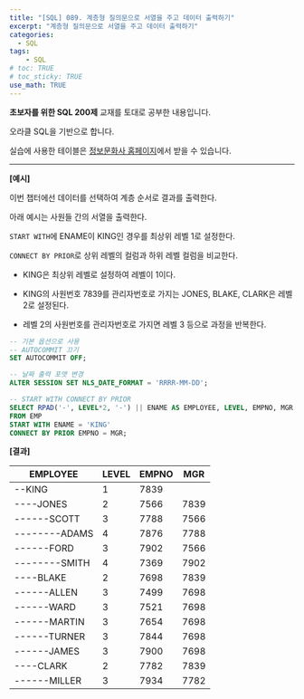 ```yaml
---
title: "[SQL] 089. 계층형 질의문으로 서열을 주고 데이터 출력하기"
excerpt: "계층형 질의문으로 서열을 주고 데이터 출력하기"
categories: 
  - SQL
tags: 
    - SQL
# toc: TRUE
# toc_sticky: TRUE
use_math: TRUE
---
```


**초보자를 위한 SQL 200제** 교재를 토대로 공부한 내용입니다.

오라클 SQL을 기반으로 합니다.

실습에 사용한 테이블은 [정보문화사 홈페이지](http://infopub.co.kr/index.asp)에서 받을 수 있습니다.

---

**[예시]**

이번 챕터에선 데이터를 선택하여 계층 순서로 결과를 출력한다.

아래 예시는 사원들 간의 서열을 출력한다.

`START WITH`에 ENAME이 KING인 경우를 최상위 레벨 1로 설정한다.

`CONNECT BY PRIOR`로 상위 레벨의 컬럼과 하위 레벨 컬럼을 비교한다.

- KING은 최상위 레벨로 설정하여 레벨이 1이다.


- KING의 사원번호 7839를 관리자번호로 가지는 JONES, BLAKE, CLARK은 레벨 2로 설정된다.


- 레벨 2의 사원번호를 관리자번호로 가지면 레벨 3 등으로 과정을 반복한다.


```sql
-- 기본 옵션으로 사용
-- AUTOCOMMIT 끄기
SET AUTOCOMMIT OFF;

-- 날짜 출력 포맷 변경
ALTER SESSION SET NLS_DATE_FORMAT = 'RRRR-MM-DD';
```

```sql
-- START WITH CONNECT BY PRIOR
SELECT RPAD('-', LEVEL*2, '-') || ENAME AS EMPLOYEE, LEVEL, EMPNO, MGR
FROM EMP
START WITH ENAME = 'KING'
CONNECT BY PRIOR EMPNO = MGR;
```


**[결과]**

EMPLOYEE|LEVEL|EMPNO|MGR
|-|-|-|-|
--KING|1|7839|
----JONES|2|7566|7839
------SCOTT|3|7788|7566
--------ADAMS|4|7876|7788
------FORD|3|7902|7566
--------SMITH|4|7369|7902
----BLAKE|2|7698|7839
------ALLEN|3|7499|7698
------WARD|3|7521|7698
------MARTIN|3|7654|7698
------TURNER|3|7844|7698
------JAMES|3|7900|7698
----CLARK|2|7782|7839
------MILLER|3|7934|7782